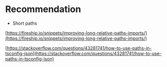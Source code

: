 # Recommendation

- Short paths

 [https://fireship.io/snippets/improving-long-relative-paths-imports/](https://fireship.io/snippets/improving-long-relative-paths-imports/)

 [https://stackoverflow.com/questions/43281741/how-to-use-paths-in-tsconfig-json](https://stackoverflow.com/questions/43281741/how-to-use-paths-in-tsconfig-json)
